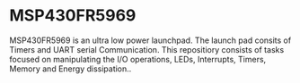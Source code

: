 # MSP430FR5969
 MSP430FR5969 is an ultra low power launchpad. The launch pad consits of Timers and UART serial Communication. This repositiory consists of tasks focused on manipulating the I/O operations, LEDs, Interrupts, Timers, Memory and Energy dissipation..  

